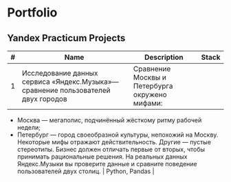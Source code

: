 # Portfolio
## Yandex Practicum Projects
|#   | Name                                                    | Description                                                                   | Stack                                                               |
|----|-------------------------------------------------------- |-------------------------------------------------------------------------------|---------------------------------------------------------------------|
|  1   |Исследование данных сервиса «Яндекс.Музыка»— сравнение пользователей двух городов  | Сравнение Москвы и Петербурга окружено мифами:
- Москва — мегаполис, подчинённый жёсткому ритму рабочей недели;
- Петербург — город своеобразной культуры, непохожий на Москву.
Некоторые мифы отражают действительность. Другие — пустые стереотипы. Бизнес должен отличать первые от вторых, чтобы принимать рациональные решения. На реальных данных Яндекс.Музыки вы проверите данные и сравните поведение пользователей двух столиц.                                                  | Python, Pandas             |
